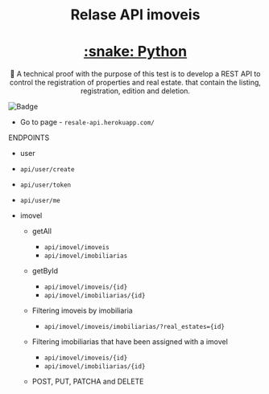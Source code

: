 <h1 align="center">Relase API imoveis</h1>

<h1 align="center">
    <a href="https://pt-br.reactjs.org/">:snake: Python</a>
</h1>
<p align="center">🚀 A technical proof with the purpose of this test is to develop a REST API to control the registration of properties and
real estate. that contain the listing, registration, edition and deletion.</p>


![Badge](https://img.shields.io/badge/API-RESTFULL-%237159c1?style=for-the-badge&logo=ghost)

- Go to page - `resale-api.herokuapp.com/`

ENDPOINTS
 - user
  - `api/user/create`
  - `api/user/token`
  - `api/user/me`
  
- imovel 
  - getAll 
    - `api/imovel/imoveis` 
    - `api/imovel/imobiliarias`
    
  - getById
    - `api/imovel/imoveis/{id}`
    - `api/imovel/imobiliarias/{id}`
  
  - Filtering imoveis by imobiliaria
    - `api/imovel/imoveis/imobiliarias/?real_estates={id}`
  
  - Filtering imobiliarias that have been assigned with a imovel
    - `api/imovel/imoveis/{id}`
    - `api/imovel/imobiliarias/{id}`
  
  - POST, PUT, PATCHA and DELETE


